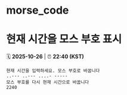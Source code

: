 # morse_code
# 현재 시간을 모스 부호 표시
<!-- MORSE_TIME_START -->
🗓️ **2025-10-26** | ⏰ **22:40 (KST)**

```
현재 시간을 입력하세요. 모스 부호로 바꿉니다
..--- ..--- ....- -----
모스 부호를 다시 현재 시간으로 바꿉니다
2240
```
<!-- MORSE_TIME_END -->
